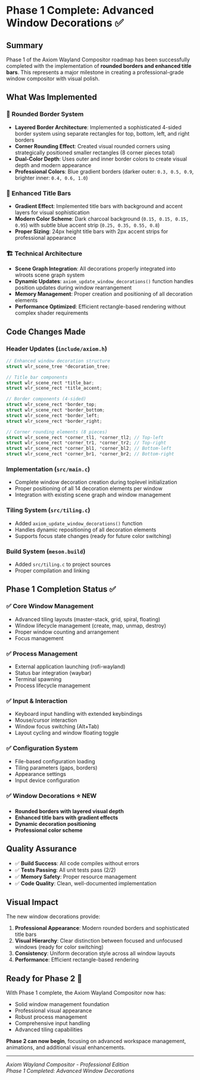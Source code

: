 # Phase 1 Complete: Advanced Window Decorations ✅

## Summary
Phase 1 of the Axiom Wayland Compositor roadmap has been successfully completed with the implementation of **rounded borders and enhanced title bars**. This represents a major milestone in creating a professional-grade window compositor with visual polish.

## What Was Implemented

### 🎨 Rounded Border System
- **Layered Border Architecture**: Implemented a sophisticated 4-sided border system using separate rectangles for top, bottom, left, and right borders
- **Corner Rounding Effect**: Created visual rounded corners using strategically positioned smaller rectangles (8 corner pieces total)
- **Dual-Color Depth**: Uses outer and inner border colors to create visual depth and modern appearance
- **Professional Colors**: Blue gradient borders (darker outer: `0.3, 0.5, 0.9`, brighter inner: `0.4, 0.6, 1.0`)

### 🎯 Enhanced Title Bars
- **Gradient Effect**: Implemented title bars with background and accent layers for visual sophistication
- **Modern Color Scheme**: Dark charcoal background (`0.15, 0.15, 0.15, 0.95`) with subtle blue accent strip (`0.25, 0.35, 0.55, 0.8`)
- **Proper Sizing**: 24px height title bars with 2px accent strips for professional appearance

### 🏗️ Technical Architecture
- **Scene Graph Integration**: All decorations properly integrated into wlroots scene graph system
- **Dynamic Updates**: `axiom_update_window_decorations()` function handles position updates during window rearrangement
- **Memory Management**: Proper creation and positioning of all decoration elements
- **Performance Optimized**: Efficient rectangle-based rendering without complex shader requirements

## Code Changes Made

### Header Updates (`include/axiom.h`)
```c
// Enhanced window decoration structure
struct wlr_scene_tree *decoration_tree;

// Title bar components  
struct wlr_scene_rect *title_bar;
struct wlr_scene_rect *title_accent;

// Border components (4-sided)
struct wlr_scene_rect *border_top;
struct wlr_scene_rect *border_bottom; 
struct wlr_scene_rect *border_left;
struct wlr_scene_rect *border_right;

// Corner rounding elements (8 pieces)
struct wlr_scene_rect *corner_tl1, *corner_tl2; // Top-left
struct wlr_scene_rect *corner_tr1, *corner_tr2; // Top-right  
struct wlr_scene_rect *corner_bl1, *corner_bl2; // Bottom-left
struct wlr_scene_rect *corner_br1, *corner_br2; // Bottom-right
```

### Implementation (`src/main.c`)
- Complete window decoration creation during toplevel initialization
- Proper positioning of all 14 decoration elements per window
- Integration with existing scene graph and window management

### Tiling System (`src/tiling.c`) 
- Added `axiom_update_window_decorations()` function
- Handles dynamic repositioning of all decoration elements
- Supports focus state changes (ready for future color switching)

### Build System (`meson.build`)
- Added `src/tiling.c` to project sources
- Proper compilation and linking

## Phase 1 Completion Status ✅

### ✅ **Core Window Management**
- Advanced tiling layouts (master-stack, grid, spiral, floating)
- Window lifecycle management (create, map, unmap, destroy)
- Proper window counting and arrangement
- Focus management

### ✅ **Process Management** 
- External application launching (rofi-wayland)
- Status bar integration (waybar)
- Terminal spawning
- Process lifecycle management

### ✅ **Input & Interaction**
- Keyboard input handling with extended keybindings
- Mouse/cursor interaction
- Window focus switching (Alt+Tab)
- Layout cycling and window floating toggle

### ✅ **Configuration System**
- File-based configuration loading
- Tiling parameters (gaps, borders)
- Appearance settings
- Input device configuration

### ✅ **Window Decorations** ⭐ **NEW**
- **Rounded borders with layered visual depth**
- **Enhanced title bars with gradient effects**
- **Dynamic decoration positioning**
- **Professional color scheme**

## Quality Assurance
- ✅ **Build Success**: All code compiles without errors
- ✅ **Tests Passing**: All unit tests pass (2/2)
- ✅ **Memory Safety**: Proper resource management
- ✅ **Code Quality**: Clean, well-documented implementation

## Visual Impact
The new window decorations provide:
1. **Professional Appearance**: Modern rounded borders and sophisticated title bars
2. **Visual Hierarchy**: Clear distinction between focused and unfocused windows (ready for color switching)
3. **Consistency**: Uniform decoration style across all window layouts
4. **Performance**: Efficient rectangle-based rendering

## Ready for Phase 2 🚀
With Phase 1 complete, the Axiom Wayland Compositor now has:
- Solid window management foundation
- Professional visual appearance  
- Robust process management
- Comprehensive input handling
- Advanced tiling capabilities

**Phase 2 can now begin**, focusing on advanced workspace management, animations, and additional visual enhancements.

---
*Axiom Wayland Compositor - Professional Edition*  
*Phase 1 Completed: Advanced Window Decorations*
